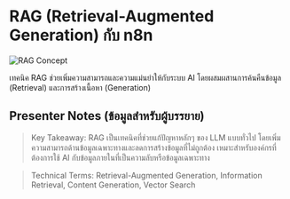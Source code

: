 # RAG (Retrieval-Augmented Generation) กับ n8n

![RAG Concept](https://www.google.com/search?q=RAG+Retrieval+Augmented+Generation+concept+diagram&tbm=isch)

เทคนิค RAG ช่วยเพิ่มความสามารถและความแม่นยำให้กับระบบ AI โดยผสมผสานการค้นคืนข้อมูล (Retrieval) และการสร้างเนื้อหา (Generation)

## Presenter Notes (ข้อมูลสำหรับผู้บรรยาย)

> Key Takeaway: RAG เป็นเทคนิคที่ช่วยแก้ปัญหาหลักๆ ของ LLM แบบทั่วไป โดยเพิ่มความสามารถด้านข้อมูลเฉพาะทางและลดการสร้างข้อมูลที่ไม่ถูกต้อง เหมาะสำหรับองค์กรที่ต้องการใช้ AI กับข้อมูลภายในที่เป็นความลับหรือข้อมูลเฉพาะทาง

> Technical Terms: Retrieval-Augmented Generation, Information Retrieval, Content Generation, Vector Search
